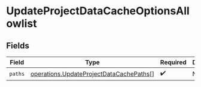 # UpdateProjectDataCacheOptionsAllowlist


## Fields

| Field                                                                                              | Type                                                                                               | Required                                                                                           | Description                                                                                        |
| -------------------------------------------------------------------------------------------------- | -------------------------------------------------------------------------------------------------- | -------------------------------------------------------------------------------------------------- | -------------------------------------------------------------------------------------------------- |
| `paths`                                                                                            | [operations.UpdateProjectDataCachePaths](../../models/operations/updateprojectdatacachepaths.md)[] | :heavy_check_mark:                                                                                 | N/A                                                                                                |